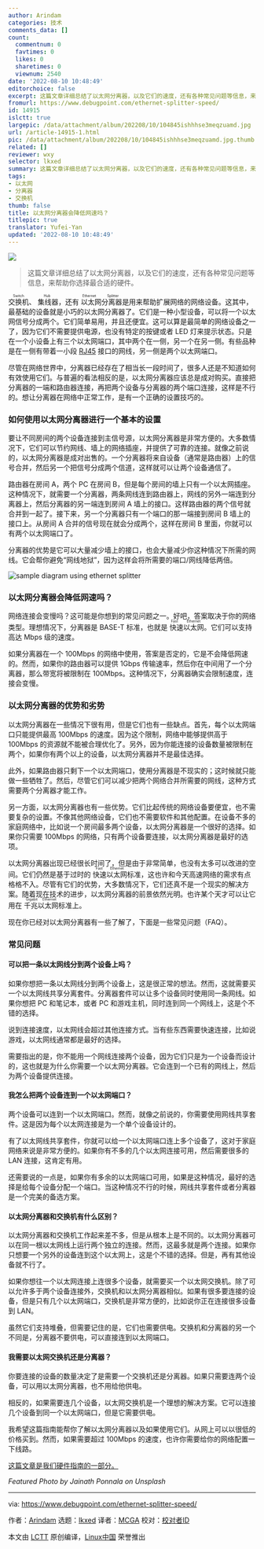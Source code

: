 ```yaml
---
author: Arindam
categories: 技术
comments_data: []
count:
  commentnum: 0
  favtimes: 0
  likes: 0
  sharetimes: 0
  viewnum: 2540
date: '2022-08-10 10:48:49'
editorchoice: false
excerpt: 这篇文章详细总结了以太网分离器，以及它们的速度，还有各种常见问题等信息，来帮助你选择最合适的硬件。
fromurl: https://www.debugpoint.com/ethernet-splitter-speed/
id: 14915
islctt: true
largepic: /data/attachment/album/202208/10/104845ishhhse3meqzuamd.jpg
url: /article-14915-1.html
pic: /data/attachment/album/202208/10/104845ishhhse3meqzuamd.jpg.thumb.jpg
related: []
reviewer: wxy
selector: lkxed
summary: 这篇文章详细总结了以太网分离器，以及它们的速度，还有各种常见问题等信息，来帮助你选择最合适的硬件。
tags:
- 以太网
- 分离器
- 交换机
thumb: false
title: 以太网分离器会降低网速吗？
titlepic: true
translator: Yufei-Yan
updated: '2022-08-10 10:48:49'
---
```


![](/data/attachment/album/202208/10/104845ishhhse3meqzuamd.jpg)



> 
> 这篇文章详细总结了以太网分离器，以及它们的速度，还有各种常见问题等信息，来帮助你选择最合适的硬件。
> 
> 
> 


<ruby> 交换机 <rt>  Switch </rt></ruby>、<ruby> 集线器 <rt>  Hub </rt></ruby>，还有<ruby> 以太网分离器 <rt>  Ethernet Splitter </rt></ruby> 是用来帮助扩展网络的网络设备。这其中，最基础的设备就是小巧的以太网分离器了。它们是一种小型设备，可以将一个以太网信号分成两个。它们简单易用，并且还便宜。这可以算是最简单的网络设备之一了，因为它们不需要提供电源，也没有特定的按键或者 LED 灯来提示状态。只是在一个小设备上有三个以太网端口，其中两个在一侧，另一个在另一侧。有些品种是在一侧有带着一小段 [RJ45](https://en.wikipedia.org/wiki/Registered_jack) 接口的网线，另一侧是两个以太网端口。


尽管在网络世界中，分离器已经存在了相当长一段时间了，很多人还是不知道如何有效使用它们。与普遍的看法相反的是，以太网分离器应该总是成对购买。直接把分离器的一端和路由器连接，再把两个设备与分离器的两个端口连接，这样是不行的。想让分离器在网络中正常工作，是有一个正确的设置技巧的。


### 如何使用以太网分离器进行一个基本的设置


要让不同房间的两个设备连接到主信号源，以太网分离器是非常方便的。大多数情况下，它们可以节约网线、墙上的网络插座，并提供了可靠的连接。就像之前说的，以太网分离器是成对出售的。一个分离器将来自设备（通常是路由器）上的信号合并，然后另一个把信号分成两个信道，这样就可以让两个设备通信了。


路由器在房间 A，两个 PC 在房间 B，但是每个房间的墙上只有一个以太网插座。这种情况下，就需要一个分离器，两条网线连到路由器上，网线的另外一端连到分离器上，然后分离器的另一端连到房间 A 墙上的接口。这样路由器的两个信号就合并到一起了。接下来，另一个分离器只有一个端口的那一端接到房间 B 墙上的接口上。从房间 A 合并的信号现在就会分成两个，这样在房间 B 里面，你就可以有两个以太网端口了。


分离器的优势是它可以大量减少墙上的接口，也会大量减少你这种情况下所需的网线。它会帮你避免“网线地狱”，因为这样会将所需要的端口/网线降低两倍。


![sample diagram using ethernet splitter](/data/attachment/album/202208/10/104849g0iyq3kg9090rk0g.jpg)


### 以太网分离器会降低网速吗？


网络连接会变慢吗？这可能是你想到的常见问题之一。好吧，答案取决于你的网络类型。理想情况下，分离器是 BASE-T 标准，也就是<ruby> 快速以太网 <rt>  Fast Ethernet </rt></ruby>。它们可以支持高达 Mbps 级的速度。


如果分离器在一个 100Mbps 的网络中使用，答案是否定的，它是不会降低网速的。然而，如果你的路由器可以提供 1Gbps 传输速率，然后你在中间用了一个分离器，那么带宽将被限制在 100Mbps。这种情况下，分离器确实会限制速度，连接会变慢。


### 以太网分离器的优势和劣势


以太网分离器在一些情况下很有用，但是它们也有一些缺点。首先，每个以太网端口只能提供最高 100Mbps 的速度。因为这个限制，网络中能够提供高于 100Mbps 的资源就不能被合理优化了。另外，因为你能连接的设备数量被限制在两个，如果你有两个以上的设备，以太网分离器并不是最佳选择。


此外，如果路由器只剩下一个以太网端口，使用分离器是不现实的；这时候就只能做一些牺牲了。然后，尽管它们可以减少把两个网络合并所需要的网线，这种方式需要两个分离器才能工作。


另一方面，以太网分离器也有一些优势。它们比起传统的网络设备要便宜，也不需要复杂的设置。不像其他网络设备，它们也不需要软件和其他配置。在设备不多的家庭网络中，比如说一个房间最多两个设备，以太网分离器是一个很好的选择。如果你只需要 100Mbps 的网络，只有两个设备要连接，以太网分离器是最好的选项。


以太网分离器出现已经很长时间了，但是由于非常简单，也没有太多可以改进的空间。它们仍然是基于过时的 <ruby> 快速以太网 <rt>  Fast Ethernet </rt></ruby> 标准，这也许和今天高速网络的需求有点格格不入。尽管有它们的优势，大多数情况下，它们还真不是一个现实的解决方案。随着现在技术的进步，以太网分离器的前景依然光明。也许某个天才可以让它用在 <ruby> 千兆以太网 <rt>  Gigabit Ethernet </rt></ruby> 标准上。


现在你已经对以太网分离器有一些了解了，下面是一些常见问题（FAQ）。


### 常见问题


#### 可以把一条以太网线分到两个设备上吗？


如果你想把一条以太网线分到两个设备上，这是很正常的想法。然而，这就需要买一个以太网线共享分离套件。分离器套件可以让多个设备同时使用同一条网线。如果你想把 PC 和笔记本，或者 PC 和游戏主机，同时连到同一个网线上，这是个不错的选择。


说到连接速度，以太网线会超过其他连接方式。当有些东西需要快速连接，比如说游戏，以太网线通常都是最好的选择。


需要指出的是，你不能用一个网线连接两个设备，因为它们只是为一个设备而设计的，这也就是为什么你需要一个以太网分离器。它会连到一个已有的网线上，然后为两个设备提供连接。


#### 我怎么把两个设备连到一个以太网端口？


两个设备可以连到一个以太网端口。然而，就像之前说的，你需要使用网线共享套件。这是因为每个以太网连接是为一个单个设备设计的。


有了以太网线共享套件，你就可以给一个以太网端口连上多个设备了，这对于家庭网络来说是非常方便的。如果你有不多的几个以太网连接可用，然后需要很多的 LAN 连接，这肯定有用。


还需要说的一点是，如果你有多余的以太网端口可用，如果是这种情况，最好的选择是给每个设备分配一个端口。当这种情况不行的时候，网线共享套件或者分离器是一个完美的备选方案。


#### 以太网分离器和交换机有什么区别？


以太网分离器和交换机工作起来差不多，但是从根本上是不同的。以太网分离器可以在同一根以太网线上运行两个独立的连接。然而，这最多就是两个连接。如果你只想要一个另外的设备连到这个以太网上，这是个不错的选择。但是，再有其他设备就不行了。


如果你想往一个以太网连接上连很多个设备，就需要买一个以太网交换机。除了可以允许多于两个设备连接外，交换机和以太网分离器相似。如果有很多要连接的设备，但是只有几个以太网端口，交换机是非常方便的，比如说你正在连接很多设备到 LAN。


虽然它们支持堆叠，但需要记住的是，它们也需要供电。交换机和分离器的另一个不同是，分离器不要供电，可以直接连到以太网端口。


#### 我需要以太网交换机还是分离器？


你要连接的设备的数量决定了是需要一个交换机还是分离器。如果只需要连两个设备，可以用以太网分离器，也不用给他供电。


相反的，如果需要连几个设备，以太网交换机是一个理想的解决方案。它可以连接几个设备到同一个以太网端口，但是它需要供电。


我希望这篇指南能帮你了解以太网分离器以及如果使用它们。从网上可以以很低的价格买到。然而，如果需要超过 100Mbps 的速度，也许你需要给你的网络配置一下线路。


[这篇文章是我们硬件指南的一部分。](https://www.debugpoint.com/category/hardware)


*Featured Photo by Jainath Ponnala on Unsplash*




---


via: <https://www.debugpoint.com/ethernet-splitter-speed/>


作者：[Arindam](https://www.debugpoint.com/author/admin1/) 选题：[lkxed](https://github.com/lkxed) 译者：[MCGA](https://github.com/Yufei-Yan) 校对：[校对者ID](https://github.com/%E6%A0%A1%E5%AF%B9%E8%80%85ID)


本文由 [LCTT](https://github.com/LCTT/TranslateProject) 原创编译，[Linux中国](https://linux.cn/) 荣誉推出